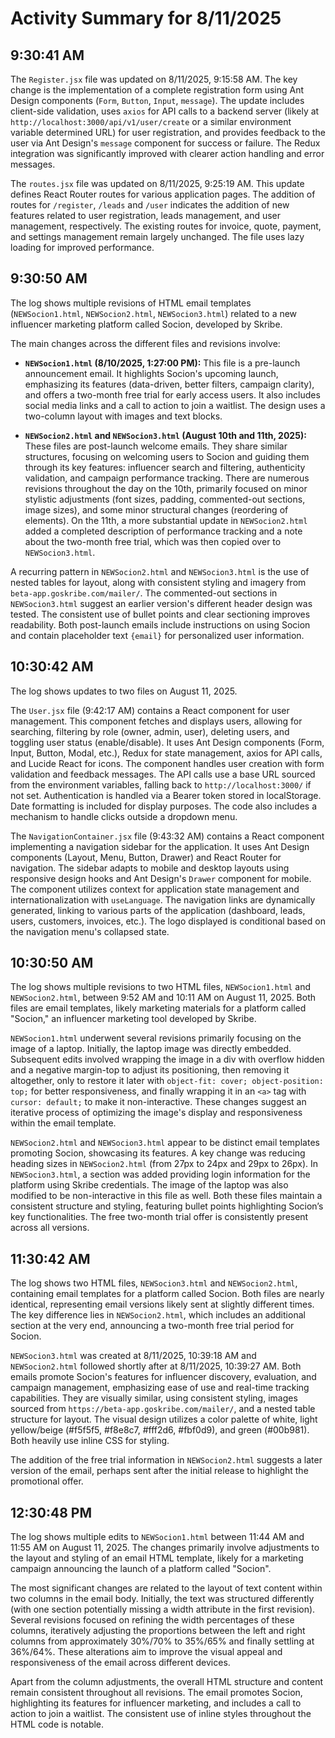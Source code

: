 # Activity Summary for 8/11/2025

## 9:30:41 AM
The `Register.jsx` file was updated on 8/11/2025, 9:15:58 AM.  The key change is the implementation of a complete registration form using Ant Design components (`Form`, `Button`, `Input`, `message`).  The update includes client-side validation, uses `axios` for API calls to a backend server (likely at `http://localhost:3000/api/v1/user/create` or a similar environment variable determined URL) for user registration, and provides feedback to the user via Ant Design's `message` component for success or failure.  The Redux integration was significantly improved with clearer action handling and error messages.


The `routes.jsx` file was updated on 8/11/2025, 9:25:19 AM. This update defines React Router routes for various application pages.  The addition of routes for `/register`, `/leads` and `/user` indicates the addition of new features related to user registration, leads management, and user management,  respectively.  The existing routes for invoice, quote, payment, and settings management remain largely unchanged. The file uses lazy loading for improved performance.


## 9:30:50 AM
The log shows multiple revisions of HTML email templates (`NEWSocion1.html`, `NEWSocion2.html`, `NEWSocion3.html`) related to a new influencer marketing platform called Socion, developed by Skribe.

The main changes across the different files and revisions involve:

* **`NEWSocion1.html` (8/10/2025, 1:27:00 PM):** This file is a pre-launch announcement email. It highlights Socion's upcoming launch, emphasizing its features (data-driven, better filters, campaign clarity), and offers a two-month free trial for early access users. It also includes social media links and a call to action to join a waitlist.  The design uses a two-column layout with images and text blocks.

* **`NEWSocion2.html` and `NEWSocion3.html` (August 10th and 11th, 2025):** These files are post-launch welcome emails. They share similar structures, focusing on welcoming users to Socion and guiding them through its key features: influencer search and filtering, authenticity validation, and campaign performance tracking.  There are numerous revisions throughout the day on the 10th, primarily focused on minor stylistic adjustments (font sizes, padding, commented-out sections, image sizes), and some minor structural changes (reordering of elements). On the 11th, a more substantial update in `NEWSocion2.html` added a completed description of performance tracking and a note about the two-month free trial, which was then copied over to `NEWSocion3.html`.

A recurring pattern in `NEWSocion2.html` and `NEWSocion3.html` is the use of nested tables for layout, along with consistent styling and imagery from `beta-app.goskribe.com/mailer/`.  The commented-out sections in `NEWSocion3.html` suggest an earlier version's different header design was tested.  The consistent use of bullet points and clear sectioning improves readability.  Both post-launch emails include instructions on using Socion and contain placeholder text `{email}` for personalized user information.


## 10:30:42 AM
The log shows updates to two files on August 11, 2025.

The `User.jsx` file (9:42:17 AM) contains a React component for user management.  This component fetches and displays users, allowing for searching, filtering by role (owner, admin, user), deleting users, and toggling user status (enable/disable).  It uses Ant Design components (Form, Input, Button, Modal, etc.), Redux for state management, axios for API calls, and Lucide React for icons. The component handles user creation with form validation and feedback messages.  The API calls use a base URL sourced from the environment variables, falling back to `http://localhost:3000/` if not set.  Authentication is handled via a Bearer token stored in localStorage.  Date formatting is included for display purposes.  The code also includes a mechanism to handle clicks outside a dropdown menu.

The `NavigationContainer.jsx` file (9:43:32 AM) contains a React component implementing a navigation sidebar for the application. It uses Ant Design components (Layout, Menu, Button, Drawer) and React Router for navigation.  The sidebar adapts to mobile and desktop layouts using responsive design hooks and Ant Design's `Drawer` component for mobile.  The component utilizes context for application state management and internationalization with `useLanguage`. The navigation links are dynamically generated, linking to various parts of the application (dashboard, leads, users, customers, invoices, etc.).  The logo displayed is conditional based on the navigation menu's collapsed state.


## 10:30:50 AM
The log shows multiple revisions to two HTML files, `NEWSocion1.html` and `NEWSocion2.html`, between 9:52 AM and 10:11 AM on August 11, 2025.  Both files are email templates, likely marketing materials for a platform called "Socion," an influencer marketing tool developed by Skribe.

`NEWSocion1.html` underwent several revisions primarily focusing on the image of a laptop. Initially, the laptop image was directly embedded. Subsequent edits involved wrapping the image in a div with overflow hidden and a negative margin-top to adjust its positioning, then removing it altogether, only to restore it later with `object-fit: cover; object-position: top;` for better responsiveness, and finally wrapping it in an `<a>` tag with `cursor: default;` to make it non-interactive.  These changes suggest an iterative process of optimizing the image's display and responsiveness within the email template.

`NEWSocion2.html`  and `NEWSocion3.html` appear to be distinct email templates promoting Socion, showcasing its features.  A key change was reducing heading sizes in `NEWSocion2.html` (from 27px to 24px and 29px to 26px). In `NEWSocion3.html`, a section was added providing login information for the platform using Skribe credentials.  The image of the laptop was also modified to be non-interactive in this file as well.  Both these files maintain a consistent structure and styling, featuring bullet points highlighting Socion’s key functionalities.  The free two-month trial offer is consistently present across all versions.


## 11:30:42 AM
The log shows two HTML files, `NEWSocion3.html` and `NEWSocion2.html`, containing email templates for a platform called Socion.  Both files are nearly identical, representing email versions likely sent at slightly different times.  The key difference lies in `NEWSocion2.html`, which includes an additional section at the very end, announcing a two-month free trial period for Socion.


`NEWSocion3.html` was created at 8/11/2025, 10:39:18 AM and `NEWSocion2.html` followed shortly after at 8/11/2025, 10:39:27 AM.  Both emails promote Socion's features for influencer discovery, evaluation, and campaign management, emphasizing ease of use and real-time tracking capabilities.  They are visually similar, using consistent styling, images sourced from `https://beta-app.goskribe.com/mailer/`, and a nested table structure for layout. The visual design utilizes a color palette of white, light yellow/beige (#f5f5f5, #f8e8c7, #fff2d6, #fbf0d9), and green (#00b981).  Both heavily use inline CSS for styling.

The addition of the free trial information in `NEWSocion2.html` suggests a later version of the email, perhaps sent after the initial release to highlight the promotional offer.


## 12:30:48 PM
The log shows multiple edits to `NEWSocion1.html` between 11:44 AM and 11:55 AM on August 11, 2025.  The changes primarily involve adjustments to the layout and styling of an email HTML template, likely for a marketing campaign announcing the launch of a platform called "Socion".

The most significant changes are related to the layout of text content within two columns in the email body.  Initially, the text was structured differently (with one section potentially missing a width attribute in the first revision).  Several revisions focused on refining the width percentages of these columns, iteratively adjusting the proportions between the left and right columns from approximately 30%/70% to 35%/65% and finally settling at 36%/64%.  These alterations aim to improve the visual appeal and responsiveness of the email across different devices.

Apart from the column adjustments, the overall HTML structure and content remain consistent throughout all revisions.  The email promotes Socion, highlighting its features for influencer marketing,  and includes a call to action to join a waitlist.  The consistent use of inline styles throughout the HTML code is notable.
